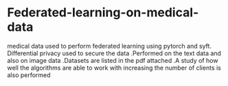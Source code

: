 # Federated-learning-on-medical-data
medical data used to perform federated learning using pytorch and syft. Differential privacy used to secure the data .Performed on the text data and also on image data .Datasets are listed in the pdf attached .A study of how well the algorithms are able to work with increasing the number of clients is also performed
